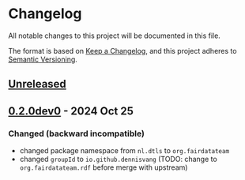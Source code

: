 # Changelog
All notable changes to this project will be documented in this file.

The format is based on [Keep a Changelog](https://keepachangelog.com/en/1.1.0/),
and this project adheres to [Semantic Versioning](https://semver.org/spec/v2.0.0.html).

## [Unreleased]


## [0.2.0dev0] - 2024 Oct 25

### Changed (backward incompatible)

- changed package namespace from `nl.dtls` to `org.fairdatateam`
- changed `groupId` to `io.github.dennisvang` (TODO: change to `org.fairdatateam.rdf` before merge with upstream)

[Unreleased]: https://github.com/fairdatateam/rdf-resource-resolver/compare/master...HEAD
[0.2.0dev0]: https://github.com/dennisvang/rdf-resource-resolver-fork/releases/tag/0.2.0dev0
